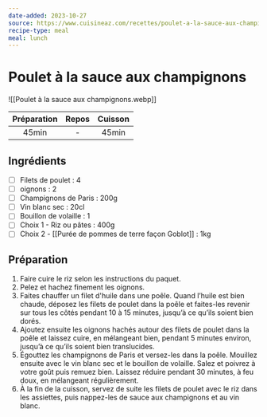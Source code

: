 ```yaml
---
date-added: 2023-10-27
source: https://www.cuisineaz.com/recettes/poulet-a-la-sauce-aux-champignons-11245.aspx
recipe-type: meal
meal: lunch
---
```


# Poulet à la sauce aux champignons

![[Poulet à la sauce aux champignons.webp]]

| Préparation | Repos | Cuisson |
|:-----------:|:-----:|:-------:|
|    45min    |   -   |  45min  |

## Ingrédients

- [ ] Filets de poulet : 4
- [ ] oignons : 2
- [ ] Champignons de Paris : 200g
- [ ] Vin blanc sec : 20cl
- [ ] Bouillon de volaille : 1
- [ ] Choix 1 - Riz ou pâtes : 400g
- [ ] Choix 2 - [[Purée de pommes de terre façon Goblot]] : 1kg

## Préparation

1. Faire cuire le riz selon les instructions du paquet.
2. Pelez et hachez finement les oignons.
3. Faites chauffer un filet d'huile dans une poêle. Quand l’huile est bien chaude, déposez les filets de poulet dans la poêle et faites-les revenir sur tous les côtés pendant 10 à 15 minutes, jusqu’à ce qu’ils soient bien dorés.
4. Ajoutez ensuite les oignons hachés autour des filets de poulet dans la poêle et laissez cuire, en mélangeant bien, pendant 5 minutes environ, jusqu’à ce qu’ils soient bien translucides.
5. Égouttez les champignons de Paris et versez-les dans la poêle. Mouillez ensuite avec le vin blanc sec et le bouillon de volaille. Salez et poivrez à votre goût puis remuez bien. Laissez réduire pendant 30 minutes, à feu doux, en mélangeant régulièrement.
6. À la fin de la cuisson, servez de suite les filets de poulet avec le riz dans les assiettes, puis nappez-les de sauce aux champignons et au vin blanc.
